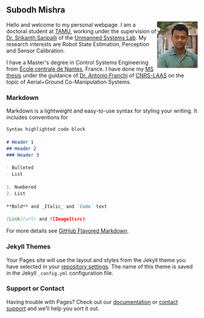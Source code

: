 ## Subodh Mishra 

<img style="float: right;" src="images/personalpic.jpg">

Hello and welcome to my personal webpage. I am a doctoral student at [TAMU](https://www.tamu.edu/), working under the supervision of [Dr. Srikanth Saripalli](https://engineering.tamu.edu/mechanical/profiles/saripalli.html) of the [Unmanned Systems Lab](https://unmanned.tamu.edu/).  My research interests are Robot State Estimation, Perception and Sensor Calibration. 

I have a Master's degree in Control Systems Engineering from [École centrale de Nantes](https://www.ec-nantes.fr/), France. I have done my [MS thesis](https://github.com/SubMishMar/SubMishMar.github.io/blob/master/thesis/Master_Internship_Report_MISHRA_Subodh%5BRevised%5D.pdf) under the guidance of [Dr. Antonio Franchi](https://homepages.laas.fr/afranchi/robotics/?q=node/1) of [CNRS-LAAS](https://www.laas.fr/public/en) on the topic of Aerial+Ground Co-Manipulation Systems.

### Markdown

Markdown is a lightweight and easy-to-use syntax for styling your writing. It includes conventions for

```markdown
Syntax highlighted code block

# Header 1
## Header 2
### Header 3

- Bulleted
- List

1. Numbered
2. List

**Bold** and _Italic_ and `Code` text

[Link](url) and ![Image](src)
```

For more details see [GitHub Flavored Markdown](https://guides.github.com/features/mastering-markdown/).

### Jekyll Themes

Your Pages site will use the layout and styles from the Jekyll theme you have selected in your [repository settings](https://github.com/SubMishMar/SubMishMar.github.io/settings). The name of this theme is saved in the Jekyll `_config.yml` configuration file.

### Support or Contact

Having trouble with Pages? Check out our [documentation](https://help.github.com/categories/github-pages-basics/) or [contact support](https://github.com/contact) and we’ll help you sort it out.

